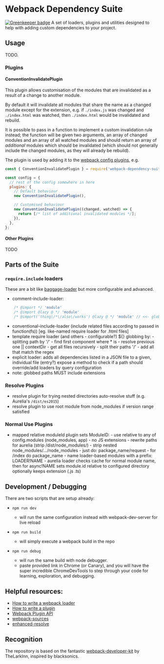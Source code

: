 # Webpack Dependency Suite

[![Greenkeeper badge](https://badges.greenkeeper.io/niieani/webpack-dependency-suite.svg)](https://greenkeeper.io/)
A set of loaders, plugins and utilities designed to help with adding custom dependencies to your project.

## Usage

TODO.

### Plugins

#### ConventionInvalidatePlugin

This plugin allows customisation of the modules that are invalidated as a result
of a change to another module.

By default it will invalidate all modules that share the name as a changed
module except for the extension, e.g. if `./index.js` was changed and
`./index.html` was watched, then `./index.html` would be invalidated and
rebuild.

It is possible to pass in a function to implement a custom invalidation rule
instead; the function will be given two arguments, an array of changed modules
and an array of all watched modules and should return an array of _additional_
modules which should be invalidated (which should not generally include the
changed modules, as they will already be rebuild).

The plugin is used by adding it to the [webpack config
plugins](https://webpack.js.org/concepts/plugins/#configuration), e.g.

```javascript
const { ConventionInvalidatePlugin } = require('webpack-dependency-suite');

const config = {
  // rest of the config somewhere in here
  plugins: {
    // Default behaviour
    new ConventionInvalidatePlugin(),

    // Customised behaviour
    new ConventionInvalidatePlugin((changed, watched) => {
      return [/* list of additional invalidated modules */];
    }),
  },
};
```

#### Other Plugins

TODO

## Parts of the Suite

### `require.include` loaders

These are a bit like [baggage-loader](https://github.com/deepsweet/baggage-loader) but more configurable and advanced.

- comment-include-loader:
```js
    /* @import */ 'module'
    /* @import @lazy @ */ 'module'
    /* @import('thing\/*\/also\/works') @lazy @ */ 'module' // <<- globs will not work in comments cause of /**/ unless you escape slashes
```
- conventional-include-loader (include related files according to passed in function(fs)) [eg. like-named require loader for .html files]
- template require loader
    <require from="..." lazy bundle="abc"> (and others - configurable?)
    ${} globbing by:
      - splitting path by '/'
      - find first component where * is
      - resolve previous one || contextDir
      - get all files recursively
      - split their paths '/'
      - add all that match the regex 
- explicit loader: 
    adds all dependencies listed in a JSON file to a given, individual file (entry?)
    expose a method to check if a path should override/add loaders by query configuration
- note: globbed paths MUST include extensions

### Resolve Plugins

- resolve plugin for trying nested directories auto-resolve stuff (e.g. Aurelia's `/dist/es2015`)
- resolve plugin to use root module from node_modules if version range satisfied

### Normal Use Plugins

- mapped relative moduleId plugin
    sets ModuleID:
      - use relative to any of config.modules (node_modules, app)
      - no JS extensions
      - rewrite paths for aurelia (strip /dist/node_modules/)
      - strip nested node_modules/.../node_modules
      - just do: package_name/request
      - for /index do package_name
      - name loader-based modules with a prefix: LOADER!NAME
      - aurelia loader checks cache for normal module name, then for async!NAME
    sets module.id relative to configured directory
    optionally keeps extension (.js .ts)

## Development / Debugging
There are two scripts that are setup already: 

* `npm run dev`
  * will run the same configuration instead with webpack-dev-server for live reload

* `npm run build`
  * will simply execute a webpack build in the repo

* `npm run debug`
	* will run the same build with node debugger.
	* paste provided link in Chrome (or Canary), and you will have the super incredible ChromeDevTools to step through your code for learning, exploration, and debugging. 

## Helpful resources: 
* [How to write a webpack loader](https://webpack.github.io/docs/how-to-write-a-loader.html)
* [How to write a plugin](https://github.com/webpack/docs/wiki/How-to-write-a-plugin)
* [Webpack Plugin API](https://webpack.github.io/docs/plugins.html)
* [webpack-sources](https://github.com/webpack/webpack-sources)
* [enhanced-resolve](https://github.com/webpack/enhanced-resolve)

## Recognition
The repository is based on the fantastic [webpack-developer-kit](https://github.com/TheLarkInn/webpack-developer-kit) by TheLarkInn, inspired by blacksonics. 
